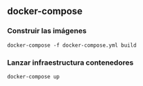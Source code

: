 ## docker-compose

### Construir las imágenes
```docker
docker-compose -f docker-compose.yml build
```
### Lanzar infraestructura contenedores
```
docker-compose up
```

